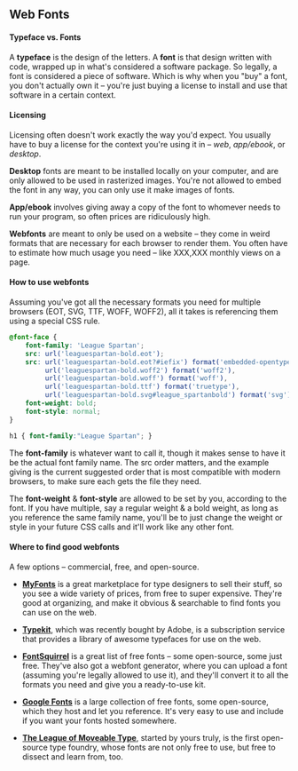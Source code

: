 
## Web Fonts

#### Typeface vs. Fonts

A **typeface** is the design of the letters. A **font** is that design written with code, wrapped up in what's considered a software package. So legally, a font is considered a piece of software. Which is why when you "buy" a font, you don't actually own it – you're just buying a license to install and use that software in a certain context.


#### Licensing

Licensing often doesn't work exactly the way you'd expect. You usually have to buy a license for the context you're using it in – *web*, *app/ebook*, or *desktop*.

**Desktop** fonts are meant to be installed locally on your computer, and are only allowed to be used in rasterized images. You're not allowed to embed the font in any way, you can only use it make images of fonts.

**App/ebook** involves giving away a copy of the font to whomever needs to run your program, so often prices are ridiculously high.

**Webfonts** are meant to only be used on a website – they come in weird formats that are necessary for each browser to render them. You often have to estimate how much usage you need – like XXX,XXX monthly views on a page.

#### How to use webfonts

Assuming you've got all the necessary formats you need for multiple browsers (EOT, SVG, TTF, WOFF, WOFF2), all it takes is referencing them using a special CSS rule.

```css
@font-face {
    font-family: 'League Spartan';
    src: url('leaguespartan-bold.eot');
    src: url('leaguespartan-bold.eot?#iefix') format('embedded-opentype'),
         url('leaguespartan-bold.woff2') format('woff2'),
         url('leaguespartan-bold.woff') format('woff'),
         url('leaguespartan-bold.ttf') format('truetype'),
         url('leaguespartan-bold.svg#league_spartanbold') format('svg');
    font-weight: bold;
    font-style: normal;
}

h1 { font-family:"League Spartan"; }
```

The **font-family** is whatever want to call it, though it makes sense to have it be the actual font family name. The src order matters, and the example giving is the current suggested order that is most compatible with modern browsers, to make sure each gets the file they need.

The **font-weight** & **font-style** are allowed to be set by you, according to the font. If you have multiple, say a regular weight & a bold weight, as long as you reference the same family name, you'll be to just change the weight or style in your future CSS calls and it'll work like any other font.

#### Where to find good webfonts

A few options – commercial, free, and open-source.

- **[MyFonts](http://www.myfonts.com/)** is a great marketplace for type designers to sell their stuff, so you see a wide variety of prices, from free to super expensive. They're good at organizing, and make it obvious & searchable to find fonts you can use on the web.
- **[Typekit](https://typekit.com/)**, which was recently bought by Adobe, is a subscription service that provides a library of awesome typefaces for use on the web.

- **[FontSquirrel](http://www.fontsquirrel.com/)** is a great list of free fonts – some open-source, some just free. They've also got a webfont generator, where you can upload a font (assuming you're legally allowed to use it), and they'll convert it to all the formats you need and give you a ready-to-use kit.
- **[Google Fonts]()** is a large collection of free fonts, some open-source, which they host and let you reference. It's very easy to use and include if you want your fonts hosted somewhere.

- **[The League of Moveable Type](https://www.theleagueofmoveabletype.com/)**, started by yours truly, is the first open-source type foundry, whose fonts are not only free to use, but free to dissect and learn from, too.
